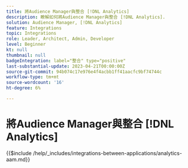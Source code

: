 ```yaml
---
title: 將Audience Manager與整合 [!DNL Analytics]
description: 瞭解如何將Audience Manager與整合 [!DNL Analytics].
solution: Audience Manager, [!DNL Analytics]
feature: Integrations
topic: Integrations
role: Leader, Architect, Admin, Developer
level: Beginner
kt: null
thumbnail: null
badgeIntegration: label="整合" type="positive"
last-substantial-update: 2023-04-21T00:00:00Z
source-git-commit: 94b074c17e976e4f4acbb1ff41aacfc9bf74744c
workflow-type: tm+mt
source-wordcount: '16'
ht-degree: 6%

---
```



# 將Audience Manager與整合 [!DNL Analytics]

{{$include /help/_includes/integrations-between-applications/analytics-aam.md}}
